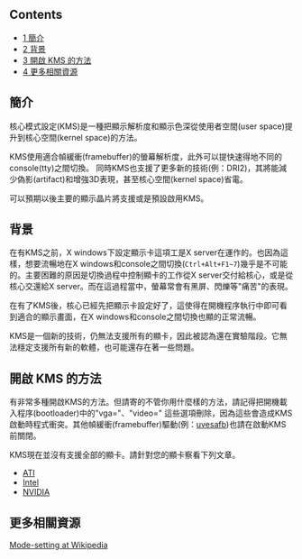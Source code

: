 ## Contents

*   [1 簡介](#.E7.B0.A1.E4.BB.8B)
*   [2 背景](#.E8.83.8C.E6.99.AF)
*   [3 開啟 KMS 的方法](#.E9.96.8B.E5.95.9F_KMS_.E7.9A.84.E6.96.B9.E6.B3.95)
*   [4 更多相關資源](#.E6.9B.B4.E5.A4.9A.E7.9B.B8.E9.97.9C.E8.B3.87.E6.BA.90)

## 簡介

核心模式設定(KMS)是一種把顯示解析度和顯示色深從使用者空間(user space)提升到核心空間(kernel space)的方法。

KMS使用適合幀緩衝(framebuffer)的螢幕解析度，此外可以提快速得地不同的console(tty)之間切換。 同時KMS也支援了更多新的技術(例：DRI2)，其將能減少偽影(artifact)和增強3D表現，甚至核心空間(kernel space)省電。

可以預期以後主要的顯示晶片將支援或是預設啟用KMS。

## 背景

在有KMS之前，X windows下設定顯示卡這項工是X server在運作的。也因為這樣，想要流暢地在X windows和console之間切換(`Ctrl+Alt+F1~7`)幾乎是不可能的。主要困難的原因是切換過程中控制顯卡的工作從X server交付給核心，或是從核心交還給X server。而在這過程當中，螢幕常會有黑屏、閃爍等"痛苦"的表現。

在有了KMS後，核心已經先把顯示卡設定好了，這使得在開機程序執行中即可看到適合的顯示畫面，在X windows和console之間切換也顯的正常流暢。

KMS是一個新的技術，仍無法支援所有的顯卡，因此被認為還在實驗階段。它無法穩定支援所有新的軟體，也可能還存在著一些問題。

## 開啟 KMS 的方法

有非常多種開啟KMS的方法。但請寄的不管你用什麼樣的方法，請記得把開機載入程序(bootloader)中的"vga="、"video=" 這些選項刪除，因為這些會造成KMS啟動時程式衝突。其他幀緩衝(framebuffer)驅動(例：[uvesafb](/index.php/Uvesafb "Uvesafb"))也請在啟動KMS前關閉。

KMS現在並沒有支援全部的顯卡。請針對您的顯卡察看下列文章。

*   [ATI](/index.php/ATI "ATI")
*   [Intel](/index.php/Intel "Intel")
*   [NVIDIA](/index.php/NVIDIA "NVIDIA")

## 更多相關資源

[Mode-setting at Wikipedia](https://en.wikipedia.org/wiki/Mode-setting "wikipedia:Mode-setting")